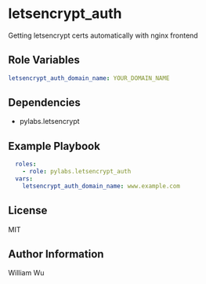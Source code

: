 letsencrypt_auth
================

Getting letsencrypt certs automatically with nginx frontend

Role Variables
--------------

```yaml
letsencrypt_auth_domain_name: YOUR_DOMAIN_NAME
```

Dependencies
------------

- pylabs.letsencrypt

Example Playbook
----------------

```yaml
  roles:
    - role: pylabs.letsencrypt_auth
  vars:
    letsencrypt_auth_domain_name: www.example.com
```

License
-------

MIT

Author Information
------------------

William Wu
